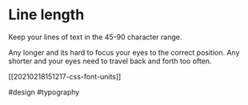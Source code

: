 # Line length

Keep your lines of text in the 45-90 character range.

Any longer and its hard to focus your eyes to the correct position.
Any shorter and your eyes need to travel back and forth too often.

[[20210218151217-css-font-units]]

#design
#typography